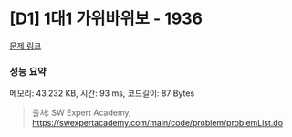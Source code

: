 # [D1] 1대1 가위바위보 - 1936 

[문제 링크](https://swexpertacademy.com/main/code/problem/problemDetail.do?contestProbId=AV5PjKXKALcDFAUq) 

### 성능 요약

메모리: 43,232 KB, 시간: 93 ms, 코드길이: 87 Bytes



> 출처: SW Expert Academy, https://swexpertacademy.com/main/code/problem/problemList.do